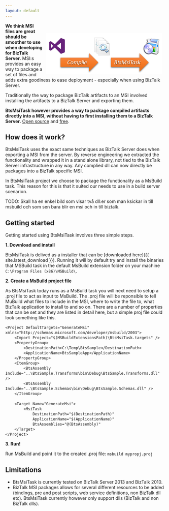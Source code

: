```yaml
---
layout: default
---
```


<img style="float: right;padding:30px 10px 10px 10px;" src="assets/direct.png" />

<p class="abstract"><strong>We think MSI files are great should be smoother to use when developing for BizTalk Server.</strong> MSI:s provides an easy way to package a set of files and adds extra goodiness to ease deployment - especially when using BizTalk Server.</p> 

<p class="abstract">Traditionally the way to package BizTalk artifacts to an MSI involved installing the artifacts to a BizTalk Server and exporting them.</p>
<p class="abstract"><strong>BtsMsiTask however provides a way to package compiled artifacts directly into a MSI, without having to first installing them to a BizTalk Server.</strong> <a href="https://github.com/riha/BtsMsiTask">Open source</a> and <a href="{{ site.latest_download }}">free</a>.</p>

## How does it work?

BtsMsiTask uses the exact same techniques as BizTalk Server does when exporting a MSI from the server. 
By reverse engineering we extracted the functionality and wrapped it in a stand alone library, not tied to the BizTalk Server infrastructure in any way.
Any complied dll can now directly be packages into a BizTalk specific MSI.

In BtsMsiTask project we choose to package the functionality as a MsBuild task. This reason for this is that it suited our needs to use in a build server scenarion.

TODO: Skall ha en enkel bild som visar två dll:er som man ksickar in till msbuild och som sen bara blir en msi och in till biztalk.

## Getting started

Getting started using BtsMsiTask involves three simple steps.

**1. Download and install**

BtsMsiTask is delived as a installer that can be [downloaded here]({{ site.latest_download }}). 
Running it will by default try and install the binaries that MSBuild task in the default MsBuild extension folder on your machine `C:\Program Files (x86)\MSBuild\`.

**2. Create a MsBuild project file**

As BtsMsiTask today runs as a MsBuild task you will next need to setup a .proj file to act as input to MsBuild. The .proj file will be reponsible to tell MuBuild what files to
include in the MSI, where to write the file to, what BizTalk application to install to and so on. There are a number of properties that can be set and they are listed in detail here,
but a simple proj file could look something like this.

    <Project DefaultTargets="GenerateMsi" xmlns="http://schemas.microsoft.com/developer/msbuild/2003">
    	<Import Project="$(MSBuildExtensionsPath)\BtsMsiTask.targets" />
    	<PropertyGroup>
    		<DestinationPath>C:\Temp\BtsSample</DestinationPath>
    		<ApplicationName>BtsSampleApp</ApplicationName>
    	</PropertyGroup>
    	<ItemGroup>
    		<BtsAssembly Include="..\BtsSample.Transforms\bin\Debug\BtsSample.Transforms.dll" />
    		<BtsAssembly Include="..\BtsSample.Schemas\bin\Debug\BtsSample.Schemas.dll" />
    	</ItemGroup>
    		
    	<Target Name="GenerateMsi">
    		<MsiTask  
    			DestinationPath="$(DestinationPath)"
    			ApplicationName="$(ApplicationName)"
    			BtsAssemblies="@(BtsAssembly)"
    	</Target>
    </Project>

**3. Run!**

Run MsBuild and point it to the created .proj file: `msbuild mypropj.proj`

## Limitations  ##
- BtsMsiTask is currently tested on BizTalk Server 2013 and BizTalk 2010.
- BizTalk MSI packages allows for several different resources to be added (bindings, pre and post scripts, web service definitions, non BizTalk dll etc). BtsMsiTask currently however only support dlls (BizTalk and non BizTalk dlls).  


